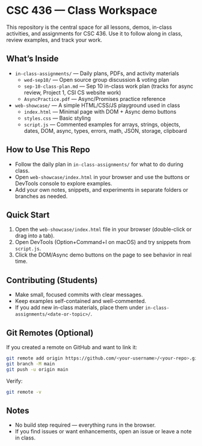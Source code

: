 # CSC 436 — Class Workspace

This repository is the central space for all lessons, demos, in-class activities, and assignments for CSC 436. Use it to follow along in class, review examples, and track your work.

## What’s Inside
- `in-class-assignments/` — Daily plans, PDFs, and activity materials
  - `wed-sep10/` — Open source group discussion & voting plan
  - `sep-10-class-plan.md` — Sep 10 in-class work plan (tracks for async review, Project 1, CSI CS website work)
  - `AsyncPractice.pdf` — Async/Promises practice reference
- `web-showcase/` — A simple HTML/CSS/JS playground used in class
  - `index.html` — Minimal page with DOM + Async demo buttons
  - `styles.css` — Basic styling
  - `script.js` — Commented examples for arrays, strings, objects, dates, DOM, async, types, errors, math, JSON, storage, clipboard

## How to Use This Repo
- Follow the daily plan in `in-class-assignments/` for what to do during class.
- Open `web-showcase/index.html` in your browser and use the buttons or DevTools console to explore examples.
- Add your own notes, snippets, and experiments in separate folders or branches as needed.

## Quick Start
1. Open the `web-showcase/index.html` file in your browser (double-click or drag into a tab).
2. Open DevTools (Option+Command+I on macOS) and try snippets from `script.js`.
3. Click the DOM/Async demo buttons on the page to see behavior in real time.

## Contributing (Students)
- Make small, focused commits with clear messages.
- Keep examples self-contained and well-commented.
- If you add new in-class materials, place them under `in-class-assignments/<date-or-topic>/`.

## Git Remotes (Optional)
If you created a remote on GitHub and want to link it:
```zsh
git remote add origin https://github.com/<your-username>/<your-repo>.git
git branch -M main
git push -u origin main
```
Verify:
```zsh
git remote -v
```

## Notes
- No build step required — everything runs in the browser.
- If you find issues or want enhancements, open an issue or leave a note in class.
